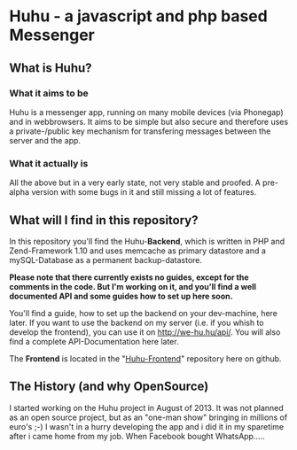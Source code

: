 # Huhu - a javascript and php based Messenger

## What is Huhu?

### What it aims to be

Huhu is a messenger app, running on many mobile devices (via Phonegap) and in webbrowsers. It aims to be simple but also secure
and therefore uses a private-/public key mechanism for transfering messages between the server and the app.

### What it actually is

All the above but in a very early state, not very stable and proofed. A pre-alpha version with some bugs in it and still
missing a lot of features.


## What will I find in this repository?

In this repository you'll find the Huhu-**Backend**, which is written in PHP and Zend-Framework 1.10 and uses memcache as primary datastore and a 
mySQL-Database as a permanent backup-datastore.

**Please note that there currently exists no guides, except for the comments in the code. But I'm working on it, and you'll 
find __a well documented API and some guides how to set up__ here soon.**

You'll find a guide, how to set up the backend on your dev-machine, here later. If you want to use the backend on my server 
(i.e. if you whish to develop the frontend), you can use it on http://we-hu.hu/api/.
You will also find a complete API-Documentation here later.

The **Frontend** is located in the "[Huhu-Frontend](https://github.com/JanST123/Huhu_Frontend)" repository here on github.


## The History (and why OpenSource)

I started working on the Huhu project in August of 2013. It was not planned as an open source project, but as an "one-man show" bringing in millions of euro's ;-)
I wasn't in a hurry developing the app and i did it in my sparetime after i came home from my job.
When Facebook bought WhatsApp.....

